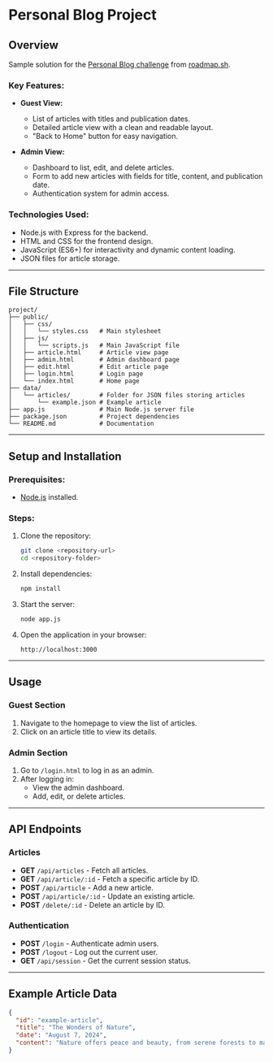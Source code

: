 # Personal Blog Project

## Overview
Sample solution for the [Personal Blog challenge](https://roadmap.sh/projects/personal-blog) from [roadmap.sh](https://roadmap.sh).

### Key Features:
- **Guest View:**
  - List of articles with titles and publication dates.
  - Detailed article view with a clean and readable layout.
  - "Back to Home" button for easy navigation.

- **Admin View:**
  - Dashboard to list, edit, and delete articles.
  - Form to add new articles with fields for title, content, and publication date.
  - Authentication system for admin access.

### Technologies Used:
- Node.js with Express for the backend.
- HTML and CSS for the frontend design.
- JavaScript (ES6+) for interactivity and dynamic content loading.
- JSON files for article storage.

---

## File Structure

```plaintext
project/
├── public/
│   ├── css/
│   │   └── styles.css   # Main stylesheet
│   ├── js/
│   │   └── scripts.js   # Main JavaScript file
│   ├── article.html     # Article view page
│   ├── admin.html       # Admin dashboard page
│   ├── edit.html        # Edit article page
│   ├── login.html       # Login page
│   └── index.html       # Home page
├── data/
│   └── articles/        # Folder for JSON files storing articles
│       └── example.json # Example article
├── app.js               # Main Node.js server file
├── package.json         # Project dependencies
└── README.md            # Documentation
```

---

## Setup and Installation

### Prerequisites:
- [Node.js](https://nodejs.org/) installed.

### Steps:
1. Clone the repository:
   ```bash
   git clone <repository-url>
   cd <repository-folder>
   ```

2. Install dependencies:
   ```bash
   npm install
   ```

3. Start the server:
   ```bash
   node app.js
   ```

4. Open the application in your browser:
   ```
   http://localhost:3000
   ```

---

## Usage

### Guest Section
1. Navigate to the homepage to view the list of articles.
2. Click on an article title to view its details.

### Admin Section
1. Go to `/login.html` to log in as an admin.
2. After logging in:
   - View the admin dashboard.
   - Add, edit, or delete articles.

---

## API Endpoints

### Articles
- **GET** `/api/articles` - Fetch all articles.
- **GET** `/api/article/:id` - Fetch a specific article by ID.
- **POST** `/api/article` - Add a new article.
- **POST** `/api/article/:id` - Update an existing article.
- **POST** `/delete/:id` - Delete an article by ID.

### Authentication
- **POST** `/login` - Authenticate admin users.
- **POST** `/logout` - Log out the current user.
- **GET** `/api/session` - Get the current session status.

---

## Example Article Data

```json
{
  "id": "example-article",
  "title": "The Wonders of Nature",
  "date": "August 7, 2024",
  "content": "Nature offers peace and beauty, from serene forests to majestic mountains. It inspires us to care for the Earth and cherish its wonders, reminding us of life's simplicity and harmony."
}
```

